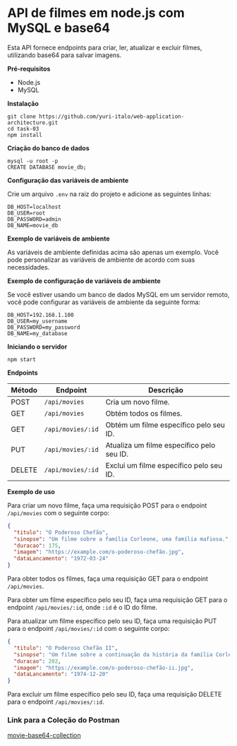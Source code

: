 # API de filmes em node.js com MySQL e base64

Esta API fornece endpoints para criar, ler, atualizar e excluir filmes, utilizando base64 para salvar imagens.

**Pré-requisitos**

* Node.js
* MySQL

**Instalação**

```
git clone https://github.com/yuri-italo/web-application-architecture.git
cd task-03
npm install
```

**Criação do banco de dados**

```
mysql -u root -p
CREATE DATABASE movie_db;
```

**Configuração das variáveis de ambiente**

Crie um arquivo `.env` na raiz do projeto e adicione as seguintes linhas:

```
DB_HOST=localhost
DB_USER=root
DB_PASSWORD=admin
DB_NAME=movie_db
```

**Exemplo de variáveis de ambiente**

As variáveis de ambiente definidas acima são apenas um exemplo. Você pode personalizar as variáveis de ambiente de acordo com suas necessidades.

**Exemplo de configuração de variáveis de ambiente**

Se você estiver usando um banco de dados MySQL em um servidor remoto, você pode configurar as variáveis de ambiente da seguinte forma:

```
DB_HOST=192.168.1.100
DB_USER=my_username
DB_PASSWORD=my_password
DB_NAME=my_database
```

**Iniciando o servidor**

```
npm start
```

**Endpoints**

| Método | Endpoint | Descrição |
|---|---|---|
| POST | `/api/movies` | Cria um novo filme. |
| GET | `/api/movies` | Obtém todos os filmes. |
| GET | `/api/movies/:id` | Obtém um filme específico pelo seu ID. |
| PUT | `/api/movies/:id` | Atualiza um filme específico pelo seu ID. |
| DELETE | `/api/movies/:id` | Exclui um filme específico pelo seu ID. |

**Exemplo de uso**

Para criar um novo filme, faça uma requisição POST para o endpoint `/api/movies` com o seguinte corpo:

```json
{
  "titulo": "O Poderoso Chefão",
  "sinopse": "Um filme sobre a família Corleone, uma família mafiosa.",
  "duracao": 175,
  "imagem": "https://example.com/o-poderoso-chefão.jpg",
  "dataLancamento": "1972-03-24"
}
```

Para obter todos os filmes, faça uma requisição GET para o endpoint `/api/movies`.

Para obter um filme específico pelo seu ID, faça uma requisição GET para o endpoint `/api/movies/:id`, onde `:id` é o ID do filme.

Para atualizar um filme específico pelo seu ID, faça uma requisição PUT para o endpoint `/api/movies/:id` com o seguinte corpo:

```json
{
  "titulo": "O Poderoso Chefão II",
  "sinopse": "Um filme sobre a continuação da história da família Corleone.",
  "duracao": 202,
  "imagem": "https://example.com/o-poderoso-chefão-ii.jpg",
  "dataLancamento": "1974-12-20"
}
```

Para excluir um filme específico pelo seu ID, faça uma requisição DELETE para o endpoint `/api/movies/:id`.

### Link para a Coleção do Postman
[movie-base64-collection](https://drive.google.com/file/d/19w072I-i3dLIaqmM6pc6xMeSOy5IK82O/view)